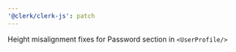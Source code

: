 ```yaml
---
'@clerk/clerk-js': patch
---
```


Height misalignment fixes for Password section in `<UserProfile/>`
